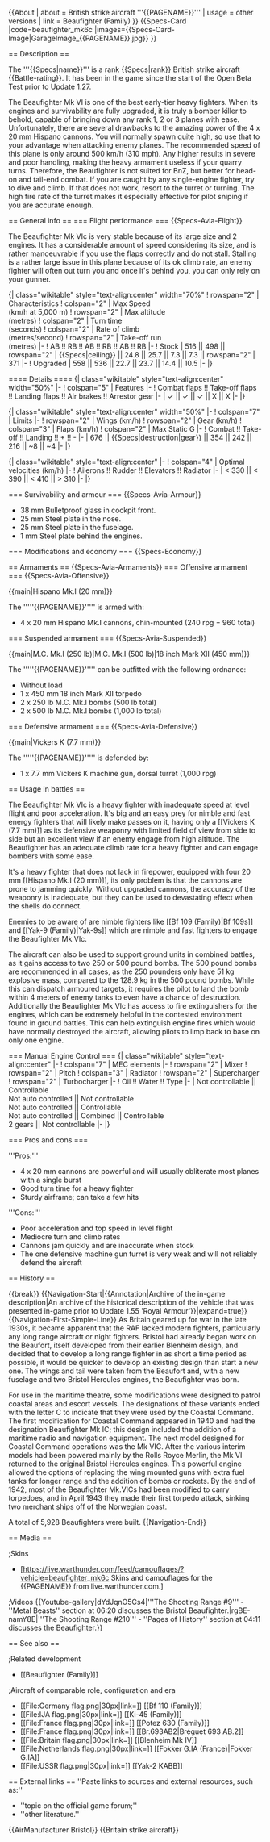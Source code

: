 {{About
| about = British strike aircraft '''{{PAGENAME}}'''
| usage = other versions
| link = Beaufighter (Family)
}}
{{Specs-Card
|code=beaufighter_mk6c
|images={{Specs-Card-Image|GarageImage_{{PAGENAME}}.jpg}}
}}

== Description ==
<!-- ''In the description, the first part should be about the history of and the creation and combat usage of the aircraft, as well as its key features. In the second part, tell the reader about the aircraft in the game. Insert a screenshot of the vehicle, so that if the novice player does not remember the vehicle by name, he will immediately understand what kind of vehicle the article is talking about.'' -->
The '''{{Specs|name}}''' is a rank {{Specs|rank}} British strike aircraft {{Battle-rating}}. It has been in the game since the start of the Open Beta Test prior to Update 1.27.

The Beaufighter Mk VI is one of the best early-tier heavy fighters. When its engines and survivability are fully upgraded, it is truly a bomber killer to behold, capable of bringing down any rank 1, 2 or 3 planes with ease. Unfortunately, there are several drawbacks to the amazing power of the 4 x 20 mm Hispano cannons. You will normally spawn quite high, so use that to your advantage when attacking enemy planes. The recommended speed of this plane is only around 500 km/h (310 mph). Any higher results in severe and poor handling, making the heavy armament useless if your quarry turns. Therefore, the Beaufighter is not suited for BnZ, but better for head-on and tail-end combat. If you are caught by any single-engine fighter, try to dive and climb. If that does not work, resort to the turret or turning. The high fire rate of the turret makes it especially effective for pilot sniping if you are accurate enough.

== General info ==
=== Flight performance ===
{{Specs-Avia-Flight}}
<!-- ''Describe how the aircraft behaves in the air. Speed, manoeuvrability, acceleration and allowable loads - these are the most important characteristics of the vehicle.'' -->
The Beaufighter Mk VIc is very stable because of its large size and 2 engines. It has a considerable amount of speed considering its size, and is rather manoeuvrable if you use the flaps correctly and do not stall. Stalling is a rather large issue in this plane because of its ok climb rate, an enemy fighter will often out turn you and once it's behind you, you can only rely on your gunner.

{| class="wikitable" style="text-align:center" width="70%"
! rowspan="2" | Characteristics
! colspan="2" | Max Speed<br>(km/h at 5,000 m)
! rowspan="2" | Max altitude<br>(metres)
! colspan="2" | Turn time<br>(seconds)
! colspan="2" | Rate of climb<br>(metres/second)
! rowspan="2" | Take-off run<br>(metres)
|-
! AB !! RB !! AB !! RB !! AB !! RB
|-
! Stock
| 516 || 498 || rowspan="2" | {{Specs|ceiling}} || 24.8 || 25.7 || 7.3 || 7.3 || rowspan="2" | 371
|-
! Upgraded
| 558 || 536 || 22.7 || 23.7 || 14.4 || 10.5
|-
|}

==== Details ====
{| class="wikitable" style="text-align:center" width="50%"
|-
! colspan="5" | Features
|-
! Combat flaps !! Take-off flaps !! Landing flaps !! Air brakes !! Arrestor gear
|-
| ✓ || ✓ || ✓ || X || X     <!-- ✓ -->
|-
|}

{| class="wikitable" style="text-align:center" width="50%"
|-
! colspan="7" | Limits
|-
! rowspan="2" | Wings (km/h)
! rowspan="2" | Gear (km/h)
! colspan="3" | Flaps (km/h)
! colspan="2" | Max Static G
|-
! Combat !! Take-off !! Landing !! + !! -
|-
| 676 <!-- {{Specs|destruction|body}} --> || {{Specs|destruction|gear}} || 354 || 242 || 216 || ~8 || ~4
|-
|}

{| class="wikitable" style="text-align:center"
|-
! colspan="4" | Optimal velocities (km/h)
|-
! Ailerons !! Rudder !! Elevators !! Radiator
|-
| < 330 || < 390 || < 410 || > 310
|-
|}

=== Survivability and armour ===
{{Specs-Avia-Armour}}
<!-- ''Examine the survivability of the aircraft. Note how vulnerable the structure is and how secure the pilot is, whether the fuel tanks are armoured, etc. Describe the armour, if there is any, and also mention the vulnerability of other critical aircraft systems.'' -->

* 38 mm Bulletproof glass in cockpit front.
* 25 mm Steel plate in the nose.
* 25 mm Steel plate in the fuselage.
* 1 mm Steel plate behind the engines.

=== Modifications and economy ===
{{Specs-Economy}}

== Armaments ==
{{Specs-Avia-Armaments}}
=== Offensive armament ===
{{Specs-Avia-Offensive}}
<!-- ''Describe the offensive armament of the aircraft, if any. Describe how effective the cannons and machine guns are in a battle, and also what belts or drums are better to use. If there is no offensive weaponry, delete this subsection.'' -->
{{main|Hispano Mk.I (20 mm)}}

The '''''{{PAGENAME}}''''' is armed with:

* 4 x 20 mm Hispano Mk.I cannons, chin-mounted (240 rpg = 960 total)

=== Suspended armament ===
{{Specs-Avia-Suspended}}
<!-- ''Describe the aircraft's suspended armament: additional cannons under the wings, bombs, rockets and torpedoes. This section is especially important for bombers and attackers. If there is no suspended weaponry remove this subsection.'' -->
{{main|M.C. Mk.I (250 lb)|M.C. Mk.I (500 lb)|18 inch Mark XII (450 mm)}}

The '''''{{PAGENAME}}''''' can be outfitted with the following ordnance:

* Without load
* 1 x 450 mm 18 inch Mark XII torpedo
* 2 x 250 lb M.C. Mk.I bombs (500 lb total)
* 2 x 500 lb M.C. Mk.I bombs (1,000 lb total)

=== Defensive armament ===
{{Specs-Avia-Defensive}}
<!-- ''Defensive armament with turret machine guns or cannons, crewed by gunners. Examine the number of gunners and what belts or drums are better to use. If defensive weaponry is not available, remove this subsection.'' -->
{{main|Vickers K (7.7 mm)}}

The '''''{{PAGENAME}}''''' is defended by:

* 1 x 7.7 mm Vickers K machine gun, dorsal turret (1,000 rpg)

== Usage in battles ==
<!-- ''Describe the tactics of playing in the aircraft, the features of using aircraft in a team and advice on tactics. Refrain from creating a "guide" - do not impose a single point of view, but instead, give the reader food for thought. Examine the most dangerous enemies and give recommendations on fighting them. If necessary, note the specifics of the game in different modes (AB, RB, SB).'' -->

The Beaufighter Mk VIc is a heavy fighter with inadequate speed at level flight and poor acceleration. It's big and an easy prey for nimble and fast energy fighters that will likely make passes on it, having only a [[Vickers K (7.7 mm)]] as its defensive weaponry with limited field of view from side to side but an excellent view if an enemy engage from high altitude. The Beaufighter has an adequate climb rate for a heavy fighter and can engage bombers with some ease.

It's a heavy fighter that does not lack in firepower, equipped with four 20 mm [[Hispano Mk.I (20 mm)]], its only problem is that the cannons are prone to jamming quickly. Without upgraded cannons, the accuracy of the weaponry is inadequate, but they can be used to devastating effect when the shells do connect.

Enemies to be aware of are nimble fighters like [[Bf 109 (Family)|Bf 109s]] and [[Yak-9 (Family)|Yak-9s]] which are nimble and fast fighters to engage the Beaufighter Mk VIc.

The aircraft can also be used to support ground units in combined battles, as it gains access to two 250 or 500 pound bombs. The 500 pound bombs are recommended in all cases, as the 250 pounders only have 51 kg explosive mass, compared to the 128.9 kg in the 500 pound bombs. While this can dispatch armoured targets, it requires the pilot to land the bomb within 4 meters of enemy tanks to even have a chance of destruction. Additionally the Beaufighter Mk VIc has access to fire extinguishers for the engines, which can be extremely helpful in the contested environment found in ground battles. This can help extinguish engine fires which would have normally destroyed the aircraft, allowing pilots to limp back to base on only one engine.

=== Manual Engine Control ===
{| class="wikitable" style="text-align:center"
|-
! colspan="7" | MEC elements
|-
! rowspan="2" | Mixer
! rowspan="2" | Pitch
! colspan="3" | Radiator
! rowspan="2" | Supercharger
! rowspan="2" | Turbocharger
|-
! Oil !! Water !! Type
|-
| Not controllable || Controllable<br>Not auto controlled || Not controllable<br>Not auto controlled || Controllable<br>Not auto controlled || Combined || Controllable<br>2 gears || Not controllable
|-
|}

=== Pros and cons ===
<!-- ''Summarise and briefly evaluate the vehicle in terms of its characteristics and combat effectiveness. Mark its pros and cons in the bulleted list. Try not to use more than 6 points for each of the characteristics. Avoid using categorical definitions such as "bad", "good" and the like - use substitutions with softer forms such as "inadequate" and "effective".'' -->

'''Pros:'''

* 4 x 20 mm cannons are powerful and will usually obliterate most planes with a single burst
* Good turn time for a heavy fighter
* Sturdy airframe; can take a few hits

'''Cons:'''

* Poor acceleration and top speed in level flight
* Mediocre turn and climb rates
* Cannons jam quickly and are inaccurate when stock
* The one defensive machine gun turret is very weak and will not reliably defend the aircraft

== History ==
<!-- ''Describe the history of the creation and combat usage of the aircraft in more detail than in the introduction. If the historical reference turns out to be too long, take it to a separate article, taking a link to the article about the vehicle and adding a block "/History" (example: <nowiki>https://wiki.warthunder.com/(Vehicle-name)/History</nowiki>) and add a link to it here using the <code>main</code> template. Be sure to reference text and sources by using <code><nowiki><ref></ref></nowiki></code>, as well as adding them at the end of the article with <code><nowiki><references /></nowiki></code>. This section may also include the vehicle's dev blog entry (if applicable) and the in-game encyclopedia description (under <code><nowiki>=== In-game description ===</nowiki></code>, also if applicable).'' -->

{{break}}
{{Navigation-Start|{{Annotation|Archive of the in-game description|An archive of the historical description of the vehicle that was presented in-game prior to Update 1.55 'Royal Armour'}}|expand=true}}
{{Navigation-First-Simple-Line}}
As Britain geared up for war in the late 1930s, it became apparent that the RAF lacked modern fighters, particularly any long range aircraft or night fighters. Bristol had already began work on the Beaufort, itself developed from their earlier Blenheim design, and decided that to develop a long range fighter in as short a time period as possible, it would be quicker to develop an existing design than start a new one. The wings and tail were taken from the Beaufort and, with a new fuselage and two Bristol Hercules engines, the Beaufighter was born.

For use in the maritime theatre, some modifications were designed to patrol coastal areas and escort vessels. The designations of these variants ended with the letter C to indicate that they were used by the Coastal Command. The first modification for Coastal Command appeared in 1940 and had the designation Beaufighter Mk IC; this design included the addition of a maritime radio and navigation equipment. The next model designed for Coastal Command operations was the Mk VIC. After the various interim models had been powered mainly by the Rolls Royce Merlin, the Mk VI returned to the original Bristol Hercules engines. This powerful engine allowed the options of replacing the wing mounted guns with extra fuel tanks for longer range and the addition of bombs or rockets. By the end of 1942, most of the Beaufighter Mk.VICs had been modified to carry torpedoes, and in April 1943 they made their first torpedo attack, sinking two merchant ships off of the Norwegian coast.

A total of 5,928 Beaufighters were built.
{{Navigation-End}}

== Media ==
<!-- ''Excellent additions to the article would be video guides, screenshots from the game, and photos.'' -->

;Skins
* [https://live.warthunder.com/feed/camouflages/?vehicle=beaufighter_mk6c Skins and camouflages for the {{PAGENAME}} from live.warthunder.com.]

;Videos
{{Youtube-gallery|dYdJqnO5Cs4|'''The Shooting Range #9''' - ''Metal Beasts'' section at 06:20 discusses the Bristol Beaufighter.|rgBE-namY8E|'''The Shooting Range #210''' - ''Pages of History'' section at 04:11 discusses the Beaufighter.}}

== See also ==
<!--''Links to the articles on the War Thunder Wiki that you think will be useful for the reader, for example:''
* ''reference to the series of the aircraft;''
* ''links to approximate analogues of other nations and research trees.''-->

;Related development
* [[Beaufighter (Family)]]

;Aircraft of comparable role, configuration and era
* [[File:Germany flag.png|30px|link=]] [[Bf 110 (Family)]]
* [[File:IJA flag.png|30px|link=]] [[Ki-45 (Family)]]
* [[File:France flag.png|30px|link=]] [[Potez 630 (Family)]] 
* [[File:France flag.png|30px|link=]] [[Br.693AB2|Bréguet 693 AB.2]]
* [[File:Britain flag.png|30px|link=]] [[Blenheim Mk IV]]
* [[File:Netherlands flag.png|30px|link=]] [[Fokker G.IA (France)|Fokker G.IA]]
* [[File:USSR flag.png|30px|link=]] [[Yak-2 KABB]]

== External links ==
''Paste links to sources and external resources, such as:''
* ''topic on the official game forum;''
* ''other literature.''

{{AirManufacturer Bristol}}
{{Britain strike aircraft}}